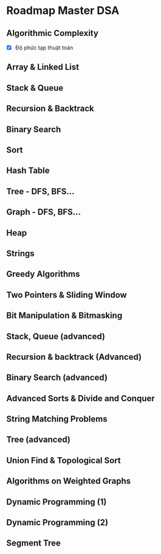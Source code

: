 # Roadmap Master DSA

## Algorithmic Complexity

- [x] Độ phức tạp thuật toán

## Array & Linked List
## Stack & Queue
## Recursion & Backtrack
## Binary Search
## Sort
## Hash Table
## Tree - DFS, BFS...
## Graph - DFS, BFS...
## Heap
## Strings
## Greedy Algorithms
## Two Pointers & Sliding Window
## Bit Manipulation & Bitmasking
## Stack, Queue (advanced)
## Recursion & backtrack (Advanced)
## Binary Search (advanced)
## Advanced Sorts & Divide and Conquer
## String Matching Problems
## Tree (advanced)
## Union Find & Topological Sort
## Algorithms on Weighted Graphs
## Dynamic Programming (1)
## Dynamic Programming (2)
## Segment Tree

